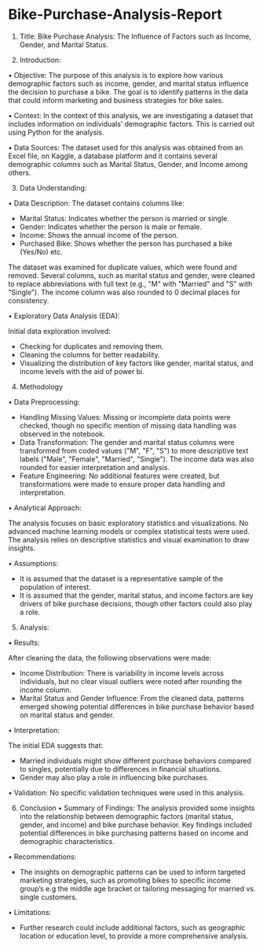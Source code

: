 # Bike-Purchase-Analysis-Report

1. Title: Bike Purchase Analysis: The Influence of Factors such as Income, Gender, and Marital Status.

2. Introduction:

•	Objective: The purpose of this analysis is to explore how various demographic factors such as income, gender, and marital status influence the decision to purchase a bike. The goal is to identify patterns in the data that could inform marketing and business strategies for bike sales.

•	Context: In the context of this analysis, we are investigating a dataset that includes information on individuals’ demographic factors. This is carried out using Python for the analysis. 

•	Data Sources: The dataset used for this analysis was obtained from an Excel file, on Kaggle, a database platform and it contains several demographic columns such as Marital Status, Gender, and Income among others.

3. Data Understanding:

•	Data Description: The dataset contains columns like:

-	Marital Status: Indicates whether the person is married or single.
-	Gender: Indicates whether the person is male or female.
-	Income: Shows the annual income of the person.
-	Purchased Bike: Shows whether the person has purchased a bike (Yes/No) etc.
  
The dataset was examined for duplicate values, which were found and removed. Several columns, such as marital status and gender, were cleaned to replace abbreviations with full text (e.g., "M" with "Married" and "S" with "Single"). The income column was also rounded to 0 decimal places for consistency.

•	Exploratory Data Analysis (EDA):

Initial data exploration involved:
-	Checking for duplicates and removing them.
-	Cleaning the columns for better readability.
-	Visualizing the distribution of key factors like gender, marital status, and income levels with the aid of power bi. 

4. Methodology
   
•	Data Preprocessing:

-	Handling Missing Values: Missing or incomplete data points were checked, though no specific mention of missing data handling was observed in the notebook.
-	Data Transformation: The gender and marital status columns were transformed from coded values ("M", "F", "S") to more descriptive text labels ("Male", "Female", "Married", "Single"). The income data was also rounded for easier interpretation and analysis.
-	Feature Engineering: No additional features were created, but transformations were made to ensure proper data handling and interpretation.

•	Analytical Approach:

The analysis focuses on basic exploratory statistics and visualizations. No advanced machine learning models or complex statistical tests were used. The analysis relies on descriptive statistics and visual examination to draw insights.

•	Assumptions:
-	It is assumed that the dataset is a representative sample of the population of interest.
-	It is assumed that the gender, marital status, and income factors are key drivers of bike purchase decisions, though other factors could also play a role.

5. Analysis:
   
•	Results:

After cleaning the data, the following observations were made:
-	Income Distribution: There is variability in income levels across individuals, but no clear visual outliers were noted after rounding the income column.
-	Marital Status and Gender Influence: From the cleaned data, patterns emerged showing potential differences in bike purchase behavior based on marital status and gender.

•	Interpretation:

The initial EDA suggests that:
-	Married individuals might show different purchase behaviors compared to singles, potentially due to differences in financial situations.
-	Gender may also play a role in influencing bike purchases.

•	Validation:
No specific validation techniques were used in this analysis. 

6. Conclusion
•	Summary of Findings:
The analysis provided some insights into the relationship between demographic factors (marital status, gender, and income) and bike purchase behavior. Key findings included potential differences in bike purchasing patterns based on income and demographic characteristics.

•	Recommendations:
-	The insights on demographic patterns can be used to inform targeted marketing strategies, such as promoting bikes to specific income group’s e.g the middle age bracket or tailoring messaging for married vs. single customers.

•	Limitations:
-	Further research could include additional factors, such as geographic location or education level, to provide a more comprehensive analysis.


